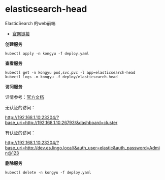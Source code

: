 # elasticsearch-head 

ElasticSearch 的web前端

- [官网链接](https://github.com/mobz/elasticsearch-head/tree/master)

**创建服务**

```
kubectl apply -n kongyu -f deploy.yaml
```

**查看服务**

```
kubectl get -n kongyu pod,svc,pvc -l app=elasticsearch-head
kubectl logs -n kongyu -f deploy/elasticsearch-head
```

**访问服务**

详情参考：[官方文档](https://github.com/mobz/elasticsearch-head/tree/master?tab=readme-ov-file#url-parameters)

无认证的访问：

http://192.168.1.10:23204/?base_uri=http://192.168.1.10:26793/&dashboard=cluster

有认证的访问：

http://192.168.1.10:23204/?base_uri=http://dev.es.lingo.local/&auth_user=elastic&auth_password=Admin@123

**删除服务**

```
kubectl delete -n kongyu -f deploy.yaml
```

